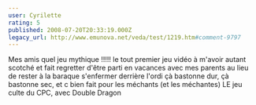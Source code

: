```yaml
---
user: Cyrilette
rating: 5
published: 2008-07-20T20:33:19.000Z
legacy_url: http://www.emunova.net/veda/test/1219.htm#comment-9797
---
```

Mes amis quel jeu mythique !!!!!
le tout premier jeu vidéo à m'avoir autant scotché et fait regretter d'être parti en vacances avec mes parents au lieu de rester à la baraque s'enfermer derrière l'ordi
çà bastonne dur, çà bastonne sec, et c bien fait pour les méchants (et les méchantes)
LE jeu culte du CPC, avec Double Dragon